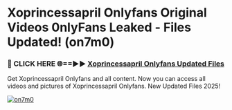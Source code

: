 # Xoprincessapril Onlyfans Original Videos 0nlyFans Leaked - Files Updated! (on7m0)

<h3>🔴 CLICK HERE 🌐==►► <a href="https://tinyurl.com/2m67pmp6" rel="nofollow">Xoprincessapril Onlyfans Updated Files</a></h3>

Get Xoprincessapril Onlyfans and all content. Now you can access all videos and pictures of Xoprincessapril Onlyfans. New Updated Files 2025!

[![on7m0](https://i.imgur.com/H4QAA4z.gif)](https://tinyurl.com/2m67pmp6)